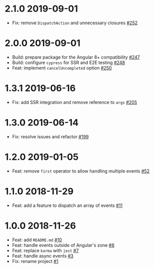 # 2.1.0 2019-09-01
* Fix: remove `DispatchAction` and unnecessary closures [#252](https://github.com/ngxs-labs/dispatch-decorator/pull/252)

# 2.0.0 2019-09-01
* Build: prepare package for the Angular 8+ compatibility [#247](https://github.com/ngxs-labs/dispatch-decorator/pull/247)
* Build: configure `cypress` for SSR and E2E testing [#248](https://github.com/ngxs-labs/dispatch-decorator/pull/248)
* Feat: implement `cancelUncompleted` option [#250](https://github.com/ngxs-labs/dispatch-decorator/pull/250)

# 1.3.1 2019-06-16
* Fix: add SSR integration and remove reference to `args` [#205](https://github.com/ngxs-labs/dispatch-decorator/pull/205)

# 1.3.0 2019-06-14
* Fix: resolve issues and refactor [#199](https://github.com/ngxs-labs/dispatch-decorator/pull/199)

# 1.2.0 2019-01-05
* Feat: remove `first` operator to allow handling multiple events [#52](https://github.com/ngxs-labs/dispatch-decorator/pull/52)

# 1.1.0 2018-11-29
* Feat: add a feature to dispatch an array of events [#11](https://github.com/ngxs-labs/dispatch-decorator/pull/11)

# 1.0.0 2018-11-26
* Feat: add `README.md` [#10](https://github.com/ngxs-labs/dispatch-decorator/pull/10)
* Feat: handle events outside of Angular's zone [#8](https://github.com/ngxs-labs/dispatch-decorator/pull/8)
* Feat: replace `karma` with `jest` [#7](https://github.com/ngxs-labs/dispatch-decorator/pull/7)
* Feat: handle async events [#3](https://github.com/ngxs-labs/dispatch-decorator/pull/3)
* Fix: rename project [#1](https://github.com/ngxs-labs/dispatch-decorator/pull/1)
